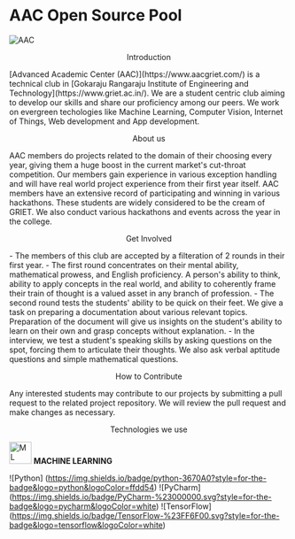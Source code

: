 <h1>AAC Open Source Pool</h1>

![AAC](https://imgur.com/3ct1eKF)

<p align="center">Introduction</p>
[Advanced Academic Center (AAC)](https://www.aacgriet.com/) is a technical club in [Gokaraju Rangaraju Institute of Engineering and Technology](https://www.griet.ac.in/). We are a student centric club aiming to develop our skills and share our proficiency among our peers. We work on evergreen techologies like Machine Learning, Computer Vision, Internet of Things, Web development and App development.

<p align="center">About us</P>
AAC members do projects related to the domain of their choosing every year, giving them a huge boost in the current market's cut-throat competition. Our members gain experience in various exception handling and will have real world project experience from their first year itself. AAC members have an extensive record of participating and winning in various hackathons. These students are widely considered to be the cream of GRIET. We also conduct various hackathons and events across the year in the college. 

<p align="center">Get Involved</p>
- The members of this club are accepted by a filteration of 2 rounds in their first year.
- The first round concentrates on their mental ability, mathematical prowess, and English proficiency. A person's ability to think, ability to apply concepts in the real world, and ability to coherently frame their train of thought is a valued asset in any branch of profession.
- The second round tests the students' ability to be quick on their feet. We give a task on preparing a documentation about various relevant topics. Preparation of the document will give us insights on the student's ability to learn on their own and grasp concepts without explanation.
- In the interview, we test a student's speaking skills by asking questions on the spot, forcing them to articulate their thoughts. We also ask verbal aptitude questions and simple mathematical questions.

<p align="center">How to Contribute</p>
Any interested students may contribute to our projects by submitting a pull request to the related project repository. We will review the pull request and make changes as necessary. 
<p align="center">Technologies we use</p>


<img src="machine-learning-examples-applications.jpg" width="40px" height="40px" alt="ML"/> <b>MACHINE LEARNING</b>

![Python] (https://img.shields.io/badge/python-3670A0?style=for-the-badge&logo=python&logoColor=ffdd54)
![PyCharm] (https://img.shields.io/badge/PyCharm-%23000000.svg?style=for-the-badge&logo=pycharm&logoColor=white)
![TensorFlow] (https://img.shields.io/badge/TensorFlow-%23FF6F00.svg?style=for-the-badge&logo=tensorflow&logoColor=white)
<br>
